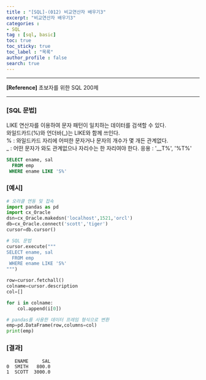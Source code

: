 ```yaml
---
title : "[SQL]-(012) 비교연산자 배우기3"
excerpt: "비교연산자 배우기3"
categories :
- SQL
tag : [sql, basic]
toc: true
toc_sticky: true
toc_label : "목록"
author_profile : false
search: true
---
```


---
**[Reference]** 초보자를 위한 SQL 200제

---
### [SQL 문법]
LIKE 연산자를 이용하여 문자 패턴이 일치하는 데이터를 검색할 수 있다.  
와일드카드(%)와 언더바(_)는 LIKE와 함께 쓰인다.  
% : 와일드카드 자리에 어떠한 문자거나 문자의 개수가 몇 개든 관계없다.  
_ : 어떤 문자가 와도 관계없으나 자리수는 한 자리여야 한다.
응용 : '__T%', '%T%'
```sql
SELECT ename, sal
  FROM emp
 WHERE ename LIKE 'S%'
```
### [예시]
```python
# 오라클 연동 및 접속
import pandas as pd
import cx_Oracle
dsn=cx_Oracle.makedsn('localhost',1521,'orcl')
db=cx_Oracle.connect('scott','tiger')
cursor=db.cursor()

# SQL 문법
cursor.execute("""
SELECT ename, sal
  FROM emp
 WHERE ename LIKE 'S%'
""")

row=cursor.fetchall()
colname=cursor.description
col=[]

for i in colname:
    col.append(i[0])

# pandas를 사용한 데이터 프레임 형식으로 변환
emp=pd.DataFrame(row,columns=col)
print(emp)
```
### [결과]

       ENAME     SAL
    0  SMITH   800.0
    1  SCOTT  3000.0
    
